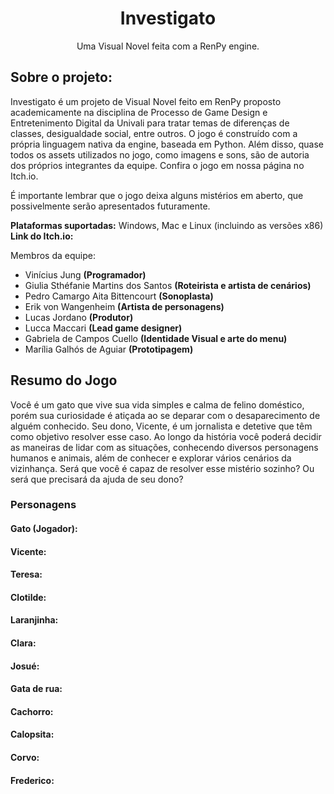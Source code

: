 <h1 align="center">Investigato</h1>

<p align="center">Uma Visual Novel feita com a RenPy engine.</p>

<!-- <img src=""> -->

## Sobre o projeto:

Investigato é um projeto de Visual Novel feito em RenPy proposto academicamente na disciplina de Processo de Game Design e Entretenimento Digital da Univali para tratar temas de diferenças de classes, desigualdade social, entre outros. O jogo é construído com a própria linguagem nativa da engine, baseada em Python. Além disso, quase todos os assets utilizados no jogo, como imagens e sons, são de autoria dos próprios integrantes da equipe. Confira o jogo em nossa página no Itch.io.

É importante lembrar que o jogo deixa alguns mistérios em aberto, que possivelmente serão apresentados futuramente.

**Plataformas suportadas:** Windows, Mac e Linux (incluindo as versões x86) \
**Link do Itch.io:**

Membros da equipe:
  - Vinícius Jung                       **(Programador)**
  - Giulia Sthéfanie Martins dos Santos **(Roteirista e artista de cenários)**
  - Pedro Camargo Aita Bittencourt      **(Sonoplasta)**
  - Erik von Wangenheim                 **(Artista de personagens)**
  - Lucas Jordano                       **(Produtor)**
  - Lucca Maccari                       **(Lead game designer)**
  - Gabriela de Campos Cuello           **(Identidade Visual e arte do menu)**
  - Marília Galhós de Aguiar            **(Prototipagem)**

## Resumo do Jogo

Você é um gato que vive sua vida simples e calma de felino doméstico, porém sua curiosidade é atiçada ao se deparar com o desaparecimento de alguém conhecido. Seu dono, Vicente, é um jornalista e detetive que têm como objetivo resolver esse caso. Ao longo da história você poderá decidir as maneiras de lidar com as situações, conhecendo diversos personagens humanos e animais, além de conhecer e explorar vários cenários da vizinhança. Será que você é capaz de resolver esse mistério sozinho? Ou será que precisará da ajuda de seu dono?

### Personagens

#### Gato (Jogador):

#### Vicente:

#### Teresa:

#### Clotilde:

#### Laranjinha:

#### Clara:

#### Josué:

#### Gata de rua:

#### Cachorro:

#### Calopsita:

#### Corvo:

#### Frederico:

